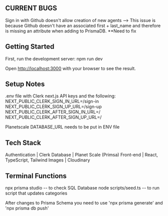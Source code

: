 ## CURRENT BUGS
Sign in with Github doesn't allow creation of new agents --> This issue is because Github doesn't have an associated first + last_name and therefore is missing an attribute when adding to PrismaDB. **Need to fix 

## Getting Started
First, run the development server:
npm run dev


Open [http://localhost:3000](http://localhost:3000) with your browser to see the result.

## Setup Notes
.env file with Clerk next.js API keys 
and the following: 
NEXT_PUBLIC_CLERK_SIGN_IN_URL=/sign-in
NEXT_PUBLIC_CLERK_SIGN_UP_URL=/sign-up
NEXT_PUBLIC_CLERK_AFTER_SIGN_IN_URL=/
NEXT_PUBLIC_CLERK_AFTER_SIGN_UP_URL=/

Planetscale DATABASE_URL needs to be put in ENV file


## Tech Stack
Authentication  | Clerk
Database        | Planet Scale (Primsa)
Front-end       | React, TypeScript, Tailwind 
Images          | Cloudinary

## Terminal Functions

npx prisma studio -- to check SQL Database 
node scripts/seed.ts -- to run script that updates categories 

After changes to Prisma Schema you need to use 'npx prisma generate' and 'npx prisma db push'